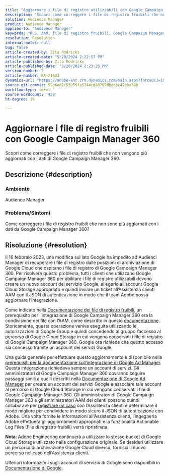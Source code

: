 ```yaml
---
title: "Aggiornare i file di registro utilizzabili con Google Campaign Manager 360"
description: "Scopri come correggere i file di registro fruibili che non vengono più aggiornati con i dati di Google Campaign Manager 360."
solution: Audience Manager
product: Audience Manager
applies-to: "Audience Manager"
keywords: "KCS, AAM, file di registro fruibili, Google Campaign Manager 360"
resolution: Resolution
internal-notes: null
bug: false
article-created-by: Zita Rodricks
article-created-date: "5/20/2024 2:22:57 PM"
article-published-by: Zita Rodricks
article-published-date: "5/20/2024 2:23:25 PM"
version-number: 7
article-number: KA-21633
dynamics-url: "https://adobe-ent.crm.dynamics.com/main.aspx?forceUCI=1&pagetype=entityrecord&etn=knowledgearticle&id=ec5bf16f-b416-ef11-9f8a-6045bd026dc7"
source-git-commit: 52e6ed1c53955fa5744cd88707dbdc3c47eba388
workflow-type: tm+mt
source-wordcount: '429'
ht-degree: 1%

---
```


# Aggiornare i file di registro fruibili con Google Campaign Manager 360


Scopri come correggere i file di registro fruibili che non vengono più aggiornati con i dati di Google Campaign Manager 360.

## Descrizione {#description}


### <b>Ambiente</b>

Audience Manager



### <b>Problema/Sintomi</b>

Come correggere i file di registro fruibili che non sono più aggiornati con i dati da Google Campaign Manager 360?


## Risoluzione {#resolution}


Il 16 febbraio 2023, una modifica sul lato Google ha impedito ad Audienci Manager di recuperare i file di registro dalle posizioni di archiviazione di Google Cloud che ospitano i file di registro di Google Campaign Manager 360. Per risolvere questo problema, tutti i clienti che utilizzano Google Campaign Manager 360 per abilitare i file di registro utilizzabili devono creare un nuovo account del servizio Google, allegarlo all’account Google Cloud Storage appropriato e quindi inviare un ticket all’Assistenza clienti AAM con il JSON di autenticazione in modo che il team Adobe possa aggiornare l’integrazione.

Come indicato nella [Documentazione dei file di registro fruibili](https://experienceleague.adobe.com/docs/audience-manager/user-guide/implementation-integration-guides/media-data-integration/actionable-log-files.html?lang=en), un prerequisito per l’integrazione di Google Campaign Manager 360 era la condivisione dei file con l’AAM, come descritto in questo [documentazione](https://experienceleague.adobe.com/docs/audience-manager/user-guide/reporting/audience-optimization-reports/audience-optimization-advertisers/import-dcm.html?lang=en). Storicamente, questa operazione veniva eseguita utilizzando le autorizzazioni di Google Group e quindi concedendo al gruppo l’accesso al percorso di Google Cloud Storage in cui vengono conservati i file di registro di Google Campaign Manager 360. Google ora richiede che questo accesso sia concesso tramite un account dei servizi Google.

Una guida generale per effettuare questo aggiornamento è disponibile nella [prerequisiti per la documentazione sull’integrazione di Google Ad Manager](https://experienceleague.adobe.com/docs/audience-manager/user-guide/reporting/audience-optimization-reports/audience-optimization-publishers/import-dfp.html?lang=en). Questa integrazione richiedeva sempre un account di servizi. Gli amministratori di Google Campaign Manager 360 dovranno seguire passaggi simili a quelli descritti nella [Documentazione di Google Ad Manager](https://experienceleague.adobe.com/docs/audience-manager/user-guide/reporting/audience-optimization-reports/audience-optimization-publishers/import-dfp.html?lang=en) per creare un account dei servizi Google e associare tale account al percorso di Google Cloud Storage in cui vengono conservati i file di Google Campaign Manager 360. Gli amministratori di Google Campaign Manager 360 e gli amministratori AAM dei clienti possono quindi collaborare per [registrare un caso](https://experienceleague.adobe.com/docs/customer-one/using/home.html) con l’Assistenza clienti e determinare il modo migliore per condividere in modo sicuro il JSON di autenticazione con Adobe. Una volta fornite le informazioni all’Assistenza clienti, l’ingegneria Adobe effettuerà gli aggiornamenti appropriati e la funzionalità Actionable Log Files (File di registro fruibili) verrà ripristinata.

<b>Nota</b>: Adobe Engineering continuerà a utilizzare lo stesso bucket di Google Cloud Storage utilizzato nella configurazione originale. Se desideri utilizzare un percorso di archiviazione Google Cloud diverso, fornisci il nuovo percorso nel caso dell’Assistenza clienti.

Ulteriori informazioni sugli account di servizio di Google sono disponibili in [Documentazione di Google](https://cloud.google.com/iam/docs/service-accounts-create#creating_a_service_account).
